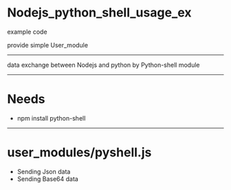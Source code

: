 # Nodejs_python_shell_usage_ex
example code

provide simple User_module

-----------------------------------------------------
data exchange between Nodejs and python
by Python-shell module

-----------------------------------------------------
# Needs
* npm install python-shell

-----------------------------------------------------
# user_modules/pyshell.js
* Sending Json data
* Sending Base64 data
